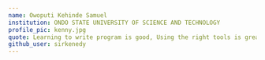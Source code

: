 ```yaml
---
name: Owoputi Kehinde Samuel 
institution: ONDO STATE UNIVERSITY OF SCIENCE AND TECHNOLOGY 
profile_pic: kenny.jpg 
quote: Learning to write program is good, Using the right tools is great 
github_user: sirkenedy
---
```

